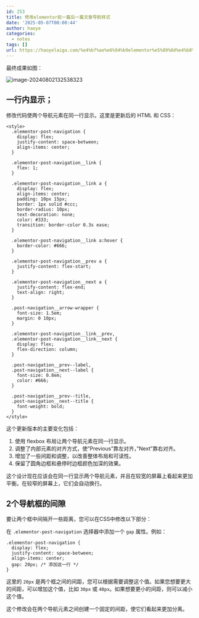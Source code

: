 ```yaml
---
id: 253
title: 修改elementor前一篇后一篇文章导航样式
date: '2025-05-07T00:00:44'
author: haoye
categories:
  - notes
tags: []
url: https://haoyelaiga.com/%e4%bf%ae%e6%94%b9elementor%e5%89%8d%e4%b8%80%e7%af%87%e5%90%8e%e4%b8%80%e7%af%87%e6%96%87%e7%ab%a0%e5%af%bc%e8%88%aa%e6%a0%b7%e5%bc%8f/
---
```


最终成果如图：

![image-20240802132538323](https://docu-1319658309.cos.ap-guangzhou.myqcloud.com/image-20240802132538323.png)

## 一行内显示；

修改代码使两个导航元素在同一行显示。这里是更新后的 HTML 和 CSS：

```
<style>
  .elementor-post-navigation {
    display: flex;
    justify-content: space-between;
    align-items: center;
  }

  .elementor-post-navigation__link {
    flex: 1;
  }

  .elementor-post-navigation__link a {
    display: flex;
    align-items: center;
    padding: 10px 15px;
    border: 1px solid #ccc;
    border-radius: 10px;
    text-decoration: none;
    color: #333;
    transition: border-color 0.3s ease;
  }

  .elementor-post-navigation__link a:hover {
    border-color: #666;
  }

  .elementor-post-navigation__prev a {
    justify-content: flex-start;
  }

  .elementor-post-navigation__next a {
    justify-content: flex-end;
    text-align: right;
  }

  .post-navigation__arrow-wrapper {
    font-size: 1.5em;
    margin: 0 10px;
  }

  .elementor-post-navigation__link__prev,
  .elementor-post-navigation__link__next {
    display: flex;
    flex-direction: column;
  }

  .post-navigation__prev--label,
  .post-navigation__next--label {
    font-size: 0.8em;
    color: #666;
  }

  .post-navigation__prev--title,
  .post-navigation__next--title {
    font-weight: bold;
  }
</style>
```

这个更新版本的主要变化包括：

1. 使用 flexbox 布局让两个导航元素在同一行显示。
2. 调整了内部元素的对齐方式，使”Previous”靠左对齐，”Next”靠右对齐。
3. 增加了一些间距和调整，以改善整体布局和可读性。
4. 保留了圆角边框和悬停时边框颜色加深的效果。

这个设计现在应该会在同一行显示两个导航元素，并且在较宽的屏幕上看起来更加平衡。在较窄的屏幕上，它们会自动换行。

## 2个导航框的间隙

要让两个框中间隔开一些距离，您可以在CSS中修改以下部分：

在 `.elementor-post-navigation` 选择器中添加一个 `gap` 属性。例如：

```
.elementor-post-navigation {
  display: flex;
  justify-content: space-between;
  align-items: center;
  gap: 20px; /* 添加这一行 */
}
```

这里的 `20px` 是两个框之间的间距，您可以根据需要调整这个值。如果您想要更大的间距，可以增加这个值，比如 `30px` 或 `40px`。如果想要更小的间距，则可以减小这个值。

这个修改会在两个导航元素之间创建一个固定的间距，使它们看起来更加分离。
